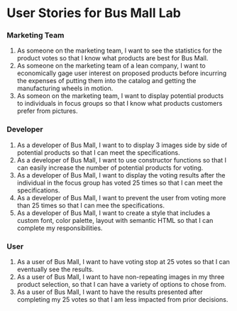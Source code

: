 # User Stories for Bus Mall Lab

### Marketing Team

1. As someone on the marketing team, I want to see the statistics for the product votes so that I know what products are best for Bus Mall.
2. As someone on the marketing team of a lean company, I want to economically gage user interest on proposed products before incurring the expenses of putting them into the catalog and getting the manufacturing wheels in motion.
3. As someon on the marketing team, I want to display potential products to individuals in focus groups so that I know what products customers prefer from pictures.

### Developer

1. As a developer of Bus Mall, I want to to display 3 images side by side of potential products so that I can meet the specifications.
2. As a developer of Bus Mall, I want to use constructor functions so that I can easily increase the number of potential products for voting.
3. As a developer of Bus Mall, I want to display the voting results after the individual in the focus group has voted 25 times so that I can meet the specifications.
4. As a developer of Bus Mall, I want to prevent the user from voting more than 25 times so that I can mee the specifications.
5. As a developer of Bus Mall, I want to create a style that includes a custom font, color palette, layout with semantic HTML so that I can complete my responsibilities.

### User

1. As a user of Bus Mall, I want to have voting stop at 25 votes so that I can eventually see the results.
2. As a user of Bus Mall, I want to have non-repeating images in my three product selection, so that I can have a variety of options to chose from.
3. As a user of Bus Mall, I want to have the results presented after completing my 25 votes so that I am less impacted from prior decisions.
